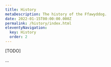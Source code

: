 ```yaml
---
title: History
metaDescription: The history of the Ffawyddog.
date: 2022-01-15T00:00:00.000Z
permalink: /history/index.html
eleventyNavigation:
  key: History
  order: 2
---
```


[TODO]

...
